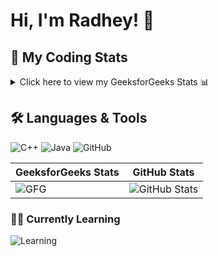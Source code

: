 # Hi, I'm Radhey! 👋

## 🚀 My Coding Stats

<details>
  <summary>Click here to view my GeeksforGeeks Stats 📊</summary>

  ![GeeksforGeeks Stats](https://geeks-for-geeks-stats-api.vercel.app/?userName=radheyshayam2005)
  
  *Keep coding, keep growing!* 💪
</details>

## 🛠️ Languages & Tools

![C++](https://img.shields.io/badge/Language-C++-00599C?style=flat-square&logo=c%2B%2B)
![Java](https://img.shields.io/badge/Language-Java-007396?style=flat-square&logo=java)
![GitHub](https://img.shields.io/badge/GitHub-100000?style=flat-square&logo=github&logoColor=white)

| GeeksforGeeks Stats | GitHub Stats |
|---------------------|--------------|
| ![GFG](https://geeks-for-geeks-stats-api.vercel.app/?userName=radheyshayam2005) | ![GitHub Stats](https://github-readme-stats.vercel.app/api?username=yourgithubusername&show_icons=true&theme=radical) |
### 👨‍💻 Currently Learning

![Learning](https://media.giphy.com/media/3o7aD4zA5wNVCxyE4Y/giphy.gif)
